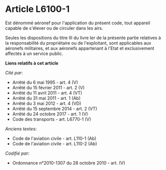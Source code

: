 # Article L6100-1

Est dénommé aéronef pour l'application du présent code, tout appareil capable de s'élever ou de circuler dans les airs.

Seules les dispositions du titre III du livre Ier de la présente partie relatives à la responsabilité du propriétaire ou de
l'exploitant, sont applicables aux aéronefs militaires, et aux aéronefs appartenant à l'Etat et exclusivement affectés à un
service public.

**Liens relatifs à cet article**

_Cité par_:

  - Arrêté du 6 mai 1995 - art. 4 (V)
  - Arrêté du 15 février 2011 - art. 2 (V)
  - Arrêté du 11 avril 2011 - art. 4 (VT)
  - Arrêté du 31 mai 2011 - art. 1 (Ab)
  - Arrêté du 3 mai 2012 - art. 4 (VD)
  - Arrêté du 15 septembre 2014 - art. 2 (VT)
  - Arrêté du 24 octobre 2017 - art. 1 (V)
  - Code des transports - art. L6770-1 (V)

_Anciens textes_:

  - Code de l'aviation civile - art. L110-1 (Ab)
  - Code de l'aviation civile - art. L110-2 (Ab)

_Codifié par_:

  - Ordonnance n°2010-1307 du 28 octobre 2010 - art. (V)
